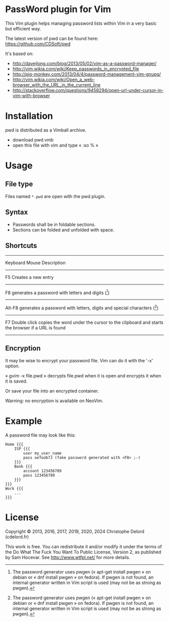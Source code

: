 PassWord plugin for Vim
=======================

This Vim plugin helps managing password lists within Vim
in a very basic but efficient way.

The latest version of pwd can be found here: <https://github.com/CDSoft/pwd>

It's based on:

- <http://davejlong.com/blog/2013/05/02/vim-as-a-password-manager/>
- <http://vim.wikia.com/wiki/Keep_passwords_in_encrypted_file>
- <http://pig-monkey.com/2013/04/4/password-management-vim-gnupg/>
- <http://vim.wikia.com/wiki/Open_a_web-browser_with_the_URL_in_the_current_line>
- <http://stackoverflow.com/questions/9458294/open-url-under-cursor-in-vim-with-browser>

Installation
============

pwd is distributed as a Vimball archive.

- download pwd.vmb
- open this file with vim and type « :so % »

Usage
=====

File type
---------

Files named `*.pwd` are open with the pwd plugin.

Syntax
------

* Passwords shall be in foldable sections.
* Sections can be folded and unfolded with space.

Shortcuts
---------

----------- ------------- ---------------------------------
Keyboard    Mouse         Description
----------- ------------- ---------------------------------
F5                        Creates a new entry
----------- ------------- ---------------------------------
F8                        generates a password
                            with letters and digits ([^1])
----------- ------------- ---------------------------------
Alt-F8                    generates a password
                            with letters, digits
                            and special characters ([^1])
----------- ------------- ---------------------------------
F7          Double click  copies the word under the
                            cursor to the clipboard
                            and starts the browser if
                            a URL is found
----------- ------------- ---------------------------------

[^1]: The password generator uses pwgen
      (« apt-get install pwgen » on debian
      or « dnf install pwgen » on fedora).
      If pwgen is not found, an internal generator written
      in Vim script is used (may not be as strong as pwgen).

Encryption
----------

It may be wise to encrypt your password file.
Vim can do it with the '-x' option.

« gvim -x file.pwd » decrypts file.pwd when it is open
and encrypts it when it is saved.

Or save your file into an encrypted container.

Warning: no encryption is available on NeoVim.

Example
=======

A password file may look like this:

    Home {{{
        ISP {{{
            user my_user_name
            pass oeToob7J (fake password generated with <F8> ;-)
        }}}
        Bank {{{
            account 123456789
            pass 123456789
        }}}
    }}}
    Work {{{
        ...
    }}}

License
=======

Copyright © 2013, 2016, 2017, 2019, 2020, 2024 Christophe Delord (cdelord.fr)

This work is free. You can redistribute it and/or modify it under the
terms of the Do What The Fuck You Want To Public License, Version 2,
as published by Sam Hocevar. See <http://www.wtfpl.net/> for more details.

